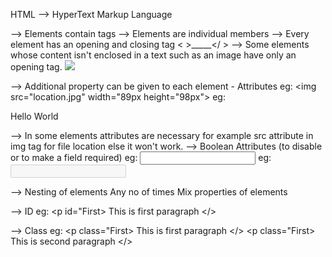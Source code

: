 HTML
--> HyperText Markup Language

--> Elements contain tags
--> Elements are individual members
--> Every element has an opening and closing tag 
< >_____</ >
--> Some elements whose content isn't enclosed in a text such as an image have only an opening tag.
<img src="location.jpg">

--> Additional property can be given to each element - Attributes
<tagName attributeName="attributeValue">
eg: <img src="location.jpg" width="89px height="98px">
eg: <p align="left">Hello World</p> 
--> In some elements attributes are necessary for example src attribute in img tag for file location else it won't work.
--> Boolean Attributes (to disable or to make a field required)
eg: <input type="text" required>
eg: <input type="text" disabled>

--> Nesting of elements
Any no of times
Mix properties of elements

--> ID
<tagName id="attributeValue">
eg: <p id="First> This is first paragraph </>

--> Class
eg: <p class="First> This is first paragraph </>
    <p class="First> This is second paragraph </>
